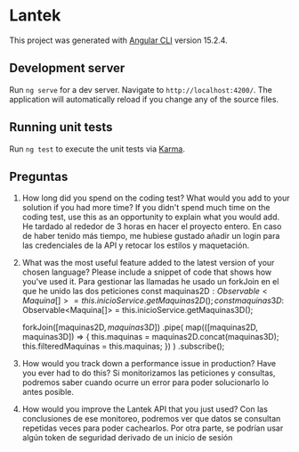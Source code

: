 # Lantek

This project was generated with [Angular CLI](https://github.com/angular/angular-cli) version 15.2.4.

## Development server

Run `ng serve` for a dev server. Navigate to `http://localhost:4200/`. The application will automatically reload if you change any of the source files.

## Running unit tests

Run `ng test` to execute the unit tests via [Karma](https://karma-runner.github.io).

## Preguntas
1. How long did you spend on the coding test? What would you add to your solution if you had more time? If you didn't spend much time on the coding test, use this as an opportunity to explain what you would add.
He tardado al rededor de 3 horas en hacer el proyecto entero. En caso de haber tenido más tiempo, me hubiese gustado añadir un login para las credenciales de la API y retocar los estilos y maquetación.

3. What was the most useful feature added to the latest version of your chosen language? Please include a snippet of code that shows how you've used it.
Para gestionar las llamadas he usado un forkJoin en el que he unido las dos peticiones
    const maquinas2D$: Observable<Maquina[]> =
      this.inicioService.getMaquinas2D();
    const maquinas3D$: Observable<Maquina[]> =
      this.inicioService.getMaquinas3D();

    forkJoin([maquinas2D$, maquinas3D$])
      .pipe(
        map(([maquinas2D, maquinas3D]) => {
          this.maquinas = maquinas2D.concat(maquinas3D);
          this.filteredMaquinas = this.maquinas;
        })
      )
      .subscribe();
5. How would you track down a performance issue in production? Have you ever had to do this?
Si monitorizamos las peticiones y consultas, podremos saber cuando ocurre un error para poder solucionarlo lo antes posible.

6. How would you improve the Lantek API that you just used?
Con las conclusiones de ese monitoreo, podremos ver que datos se consultan repetidas veces para poder cachearlos.
Por otra parte, se podrían usar algún token de seguridad derivado de un inicio de sesión
